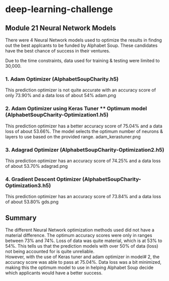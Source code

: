 # deep-learning-challenge
## Module 21 Neural Network Models

There were 4 Neural Network models used to optimize the results in  findng out the best applcants to be funded by Alphabet Soup.  These candidates have the best chance of success in their ventures.

Due to the time constraints, data used for training & testing were limited to 30,000.

### 1. Adam Optimizer (AlphabetSoupCharity.h5)
This prediction optimizer is not quite accurate with an accuracy score of only 73.90% and a data loss of about 54%
adam.png

### 2. Adam Optimizer using Keras Tuner ** Optimum model (AlphabetSoupCharity-Optimization1.h5)
This prediction optimizer has a better accuracy score of 75.04% and a data loss of about 53.66%.  The model selects the optimum number of neurons & layers to use based on the provided range.
adam_kerastuner.png

### 3. Adagrad Optimizer (AlphabetSoupCharity-Optimization2.h5)
This prediction optimizer has an accuracy score of 74.25% and a data loss of about 53.70%
adagrad.png

### 4. Gradient Descent Optimizer (AlphabetSoupCharity-Optimization3.h5)
This prediction optimizer has an accuracy score of 73.84% and a data loss of about 53.80%
gds.png


## Summary
The different Neural Network optimization methods used did not have a material difference.  The optimum accuracy scores were only in ranges between 73% and 74%.  Loss of data was quite material, which is at 53% to 54%.  This tells us that the prediction models with over 50% of data (loss) not being accounted for is quite unreliable.  
However, with the use of Keras tuner and adam optimizer in model# 2, the accuracy score was able to pass at 75.04%.  Data loss was a bit minimized, making this the optimum model to use in helping Alphabet Soup decide which applicants would have a better success.

